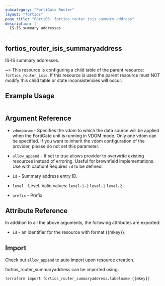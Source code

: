 ```yaml
---
subcategory: "FortiGate Router"
layout: "fortios"
page_title: "FortiOS: fortios_router_isis_summary_address"
description: |-
  IS-IS summary addresses.
---
```


## fortios_router_isis_summaryaddress
IS-IS summary addresses.

~> This resource is configuring a child table of the parent resource: `fortios_router_isis`. If this resource is used the parent resource must NOT modify this child table or state inconsistencies will occur.


## Example Usage

```hcl

```

## Argument Reference
* `vdomparam` - Specifies the vdom to which the data source will be applied when the FortiGate unit is running in VDOM mode. Only one vdom can be specified. If you want to inherit the vdom configuration of the provider, please do not set this parameter.
* `allow_append` - If set to true allows provider to overwrite existing resources instead of erroring. Useful for brownfield implementations. Use with caution! Requires `id` to be defined.

* `id` - Summary address entry ID.
* `level` - Level. Valid values: `level-1-2` `level-1` `level-2` .
* `prefix` - Prefix.

## Attribute Reference

In addition to all the above arguments, the following attributes are exported:
* `id` - an identifier for the resource with format {{mkey}}.

## Import

Check out `allow_append` to auto import upon resource creation.

fortios_router_summaryaddress can be imported using:
```sh
terraform import fortios_router_summaryaddress.labelname {{mkey}}
```
